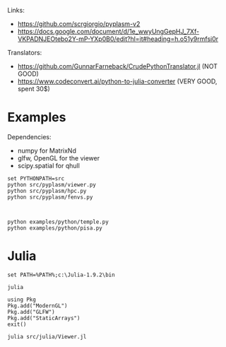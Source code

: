 Links:
- https://github.com/scrgiorgio/pyplasm-v2
- https://docs.google.com/document/d/1e_wwyUngGepHJ_7Xf-VKPADNJEOtebo2Y-mP-YXp0B0/edit?hl=it#heading=h.o51y9rmfsi0r

Translators:
- https://github.com/GunnarFarneback/CrudePythonTranslator.jl  (NOT GOOD)
- https://www.codeconvert.ai/python-to-julia-converter (VERY GOOD, spent 30$)


# Examples

Dependencies:
- numpy for MatrixNd
- glfw, OpenGL for the viewer
- scipy.spatial for qhull

```
set PYTHONPATH=src
python src/pyplasm/viewer.py
python src/pyplasm/hpc.py
python src/pyplasm/fenvs.py



python examples/python/temple.py
python examples/python/pisa.py
```

# Julia

```
set PATH=%PATH%;c:\Julia-1.9.2\bin

julia

using Pkg
Pkg.add("ModernGL")
Pkg.add("GLFW")
Pkg.add("StaticArrays")
exit()

julia src/julia/Viewer.jl

``````